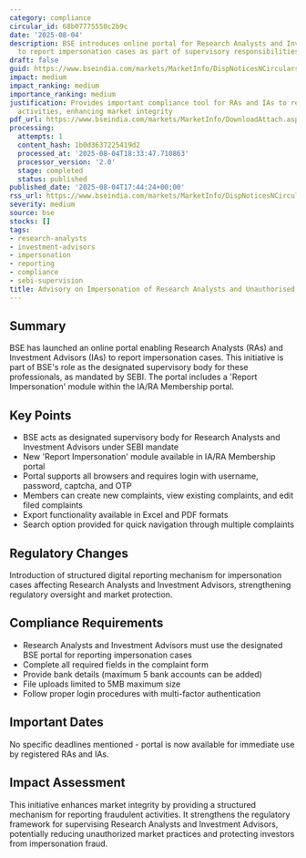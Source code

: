 ```yaml
---
category: compliance
circular_id: 68b07775550c2b9c
date: '2025-08-04'
description: BSE introduces online portal for Research Analysts and Investment Advisors
  to report impersonation cases as part of supervisory responsibilities.
draft: false
guid: https://www.bseindia.com/markets/MarketInfo/DispNoticesNCirculars.aspx?Noticeid={08D4E400-EE80-4FA8-A88B-F3B03D6478CD}&noticeno=20250804-59&dt=08/04/2025&icount=59&totcount=60&flag=0
impact: medium
impact_ranking: medium
importance_ranking: medium
justification: Provides important compliance tool for RAs and IAs to report fraudulent
  activities, enhancing market integrity
pdf_url: https://www.bseindia.com/markets/MarketInfo/DownloadAttach.aspx?id=20250804-59&attachedId=7ad6cae9-efed-4ef5-8275-ec62bdae273b
processing:
  attempts: 1
  content_hash: 1b0d3637225419d2
  processed_at: '2025-08-04T18:33:47.710863'
  processor_version: '2.0'
  stage: completed
  status: published
published_date: '2025-08-04T17:44:24+00:00'
rss_url: https://www.bseindia.com/markets/MarketInfo/DispNoticesNCirculars.aspx?Noticeid={08D4E400-EE80-4FA8-A88B-F3B03D6478CD}&noticeno=20250804-59&dt=08/04/2025&icount=59&totcount=60&flag=0
severity: medium
source: bse
stocks: []
tags:
- research-analysts
- investment-advisors
- impersonation
- reporting
- compliance
- sebi-supervision
title: Advisory on Impersonation of Research Analysts and Unauthorised Market Practices
---
```


## Summary

BSE has launched an online portal enabling Research Analysts (RAs) and Investment Advisors (IAs) to report impersonation cases. This initiative is part of BSE's role as the designated supervisory body for these professionals, as mandated by SEBI. The portal includes a 'Report Impersonation' module within the IA/RA Membership portal.

## Key Points

- BSE acts as designated supervisory body for Research Analysts and Investment Advisors under SEBI mandate
- New 'Report Impersonation' module available in IA/RA Membership portal
- Portal supports all browsers and requires login with username, password, captcha, and OTP
- Members can create new complaints, view existing complaints, and edit filed complaints
- Export functionality available in Excel and PDF formats
- Search option provided for quick navigation through multiple complaints

## Regulatory Changes

Introduction of structured digital reporting mechanism for impersonation cases affecting Research Analysts and Investment Advisors, strengthening regulatory oversight and market protection.

## Compliance Requirements

- Research Analysts and Investment Advisors must use the designated BSE portal for reporting impersonation cases
- Complete all required fields in the complaint form
- Provide bank details (maximum 5 bank accounts can be added)
- File uploads limited to 5MB maximum size
- Follow proper login procedures with multi-factor authentication

## Important Dates

No specific deadlines mentioned - portal is now available for immediate use by registered RAs and IAs.

## Impact Assessment

This initiative enhances market integrity by providing a structured mechanism for reporting fraudulent activities. It strengthens the regulatory framework for supervising Research Analysts and Investment Advisors, potentially reducing unauthorized market practices and protecting investors from impersonation fraud.